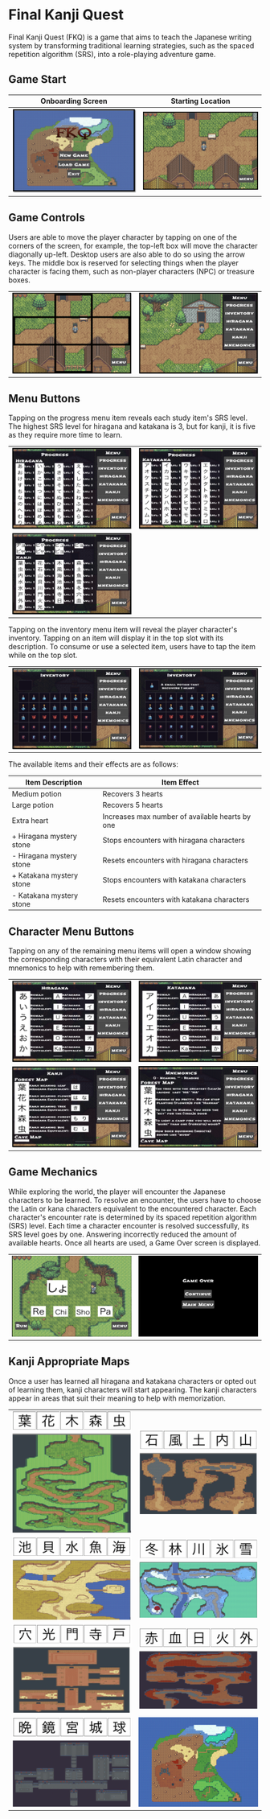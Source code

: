 # Final Kanji Quest

Final Kanji Quest (FKQ) is a game that aims to teach the Japanese writing system by transforming traditional learning strategies, such as the spaced repetition algorithm (SRS), into a role-playing adventure game. 

## Game Start 

| Onboarding Screen | Starting Location | 
|---------------------------|-----------------------------------------------|
| ![Screenshot 1](./screenshots/01.png) | ![Screenshot 2](./screenshots/02.png) |                                          

## Game Controls 

Users are able to move the player character by tapping on one of the corners of the screen, for example, the top-left box will move the character diagonally up-left. Desktop users are also able to do so using the arrow keys. The middle box is reserved for selecting things when the player character is facing them, such as non-player characters (NPC) or treasure boxes.

<table>
  <tr>
    <td><img src="./screenshots/03.png" alt="Screenshot 3"></td>
    <td><img src="./screenshots/04.png" alt="Screenshot 4"></td>
  </tr>
</table>

## Menu Buttons

Tapping on the progress menu item reveals each study item's SRS level. The highest SRS level for hiragana and katakana is 3, but for kanji, it is five as they require more time to learn.  

<table>
  <tr>
    <td><img src="./screenshots/05.png" alt="Screenshot 5"></td>
    <td><img src="./screenshots/06.png" alt="Screenshot 6"></td>
  </tr>
    <td><img src="./screenshots/07.png" alt="Screenshot 7"></td>
</table>

Tapping on the inventory menu item will reveal the player character's inventory. Tapping on an item will display it in the top slot with its description. To consume or use a selected item, users have to tap the item while on the top slot.

<table>
  <tr>
    <td><img src="./screenshots/08.png" alt="Screenshot 8"></td>
    <td><img src="./screenshots/09.png" alt="Screenshot 9"></td>
  </tr>
</table>

The available items and their effects are as follows:

| Item Description | Item Effect | 
|---------------------------|-----------------------------------------------|
| Medium potion | Recovers 3 hearts |   
| Large potion | Recovers 5 hearts |   
| Extra heart | Increases max number of available hearts by one |   
| + Hiragana mystery stone | Stops encounters with hiragana characters |   
| - Hiragana mystery stone | Resets encounters with hiragana characters |   
| + Katakana mystery stone | Stops encounters with katakana characters |   
| - Katakana mystery stone | Resets encounters with katakana characters |   

## Character Menu Buttons 

Tapping on any of the remaining menu items will open a window showing the corresponding characters with their equivalent Latin character and mnemonics to help with remembering them.      
 
<table>
  <tr>
    <td><img src="./screenshots/10.png" alt="Screenshot 10"></td>
    <td><img src="./screenshots/11.png" alt="Screenshot 11"></td>
  </tr>
    <tr>
    <td><img src="./screenshots/12.png" alt="Screenshot 12"></td>
    <td><img src="./screenshots/13.png" alt="Screenshot 13"></td>
  </tr>
</table>

## Game Mechanics 

While exploring the world, the player will encounter the Japanese characters to be learned. To resolve an encounter, the users have to choose the Latin or kana characters equivalent to the encountered character. Each character's encounter rate is determined by its spaced repetition algorithm (SRS) level. Each time a character encounter is resolved successfully, its SRS level goes by one. Answering incorrectly reduced the amount of available hearts. Once all hearts are used, a Game Over screen is displayed. 

<table>
  <tr>
    <td><img src="./screenshots/14.png" alt="Screenshot 14"></td>
    <td><img src="./screenshots/15.png" alt="Screenshot 15"></td>
  </tr>
</table>

## Kanji Appropriate Maps 

Once a user has learned all hiragana and katakana characters or opted out of learning them, kanji characters will start appearing. The kanji characters appear in areas that suit their meaning to help with memorization. 

<table>
  <tr>
    <td><img src="./screenshots/maps/forest-map.png" alt="forest-map"></td>
    <td><img src="./screenshots/maps/cave-map.png" alt="cave-map"></td>
  </tr>
  <tr>
    <td><img src="./screenshots/maps/coast-map.png" alt="coast-map"></td>
    <td><img src="./screenshots/maps/ice-forest-map.png" alt="ic-forest"></td>
  </tr>
    <tr>
    <td><img src="./screenshots/maps/desert-map.png" alt="desert-map"></td>
    <td><img src="./screenshots/maps/lava-map.png" alt="lava-map"></td>
  </tr>
  <tr>
    <tr>
    <td><img src="./screenshots/maps/dark-castle-map.png" alt="dark-castle-map"></td>
    <td><img src="./screenshots/maps/top-world.png" alt="top-world"></td>
  </tr>
</table>
